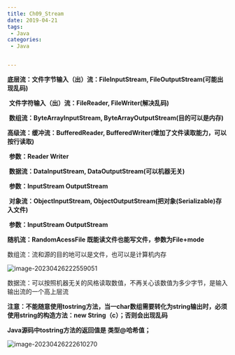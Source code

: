 ```yaml
---
title: Ch09_Stream
date: 2019-04-21
tags:
 - Java
categories:
 - Java


---
```


**底层流：文件字节输入（出）流：FileInputStream, FileOutputStream(可能出现乱码)**

​        **文件字符输入（出）流：FileReader, FileWriter(解决乱码)**

​        **数组流：ByteArrayInputStream, ByteArrayOutputStream(目的可以是内存)**

**高级流：缓冲流：BufferedReader, BufferedWriter(增加了文件读取能力，可以按行读取)**

​              **参数：Reader Writer**

​        **数据流：DataInputStream, DataOutputStream(可以机器无关)**

​              **参数：InputStream OutputStream**

​        **对象流：ObjectInputStream, ObjectOutputStream(把对象(Serializable)存入文件)**

​              **参数：InputStream OutputStream**

**随机流：RandomAcessFile 既能读文件也能写文件，参数为File+mode**

数组流：流和源的目的地可以是文件，也可以是计算机内存



![image-20230426222559051](https://markdown-1301334775.cos.eu-frankfurt.myqcloud.com/image-20230426222559051.png)



数据流：可以按照机器无关的风格读取数值，不再关心该数值为多少字节，是输入输出流的一个高上层流

**注意：不能随意使用tostring方法，当一char数组需要转化为string输出时，必须使用string的构造方法：new String（c）；否则会出现乱码**

**Java源码中tostring方法的返回值是 类型@哈希值；**

![image-20230426222610270](https://markdown-1301334775.cos.eu-frankfurt.myqcloud.com/image-20230426222610270.png)